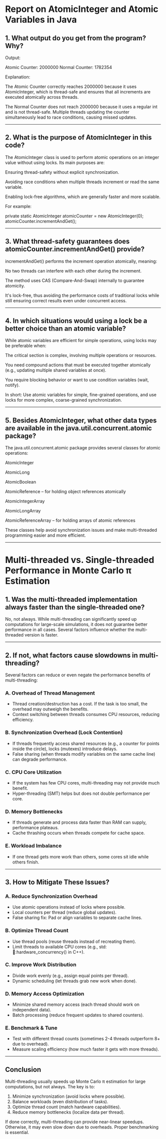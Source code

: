 # Report on AtomicInteger and Atomic Variables in Java

## 1. What output do you get from the program? Why?

Output:

Atomic Counter: 2000000
Normal Counter: 1782354

Explanation:

The Atomic Counter correctly reaches 2000000 because it uses AtomicInteger, which is thread-safe and ensures that all increments are executed atomically across threads.

The Normal Counter does not reach 2000000 because it uses a regular int and is not thread-safe. Multiple threads updating the counter simultaneously lead to race conditions, causing missed updates.



---

## 2. What is the purpose of AtomicInteger in this code?

The AtomicInteger class is used to perform atomic operations on an integer value without using locks. Its main purposes are:

Ensuring thread-safety without explicit synchronization.

Avoiding race conditions when multiple threads increment or read the same variable.

Enabling lock-free algorithms, which are generally faster and more scalable.


For example:

private static AtomicInteger atomicCounter = new AtomicInteger(0);
atomicCounter.incrementAndGet();


---

## 3. What thread-safety guarantees does atomicCounter.incrementAndGet() provide?

incrementAndGet() performs the increment operation atomically, meaning:

No two threads can interfere with each other during the increment.

The method uses CAS (Compare-And-Swap) internally to guarantee atomicity.

It's lock-free, thus avoiding the performance costs of traditional locks while still ensuring correct results even under concurrent access.



---

## 4. In which situations would using a lock be a better choice than an atomic variable?

While atomic variables are efficient for simple operations, using locks may be preferable when:

The critical section is complex, involving multiple operations or resources.

You need compound actions that must be executed together atomically (e.g., updating multiple shared variables at once).

You require blocking behavior or want to use condition variables (wait, notify).


In short: Use atomic variables for simple, fine-grained operations, and use locks for more complex, coarse-grained synchronization.


---

## 5. Besides AtomicInteger, what other data types are available in the java.util.concurrent.atomic package?

The java.util.concurrent.atomic package provides several classes for atomic operations:

AtomicInteger

AtomicLong

AtomicBoolean

AtomicReference<T> – for holding object references atomically

AtomicIntegerArray

AtomicLongArray

AtomicReferenceArray<T> – for holding arrays of atomic references


These classes help avoid synchronization issues and make multi-threaded programming easier and more efficient.

---

# Multi-threaded vs. Single-threaded Performance in Monte Carlo π Estimation

## 1. Was the multi-threaded implementation always faster than the single-threaded one?
No, not always. While multi-threading can significantly speed up computations for large-scale simulations, it does not guarantee better performance in all cases. Several factors influence whether the multi-threaded version is faster.

---

## 2. If not, what factors cause slowdowns in multi-threading?
Several factors can reduce or even negate the performance benefits of multi-threading:

### A. Overhead of Thread Management
- Thread creation/destruction has a cost. If the task is too small, the overhead may outweigh the benefits.
- Context switching between threads consumes CPU resources, reducing efficiency.

### B. Synchronization Overhead (Lock Contention)
- If threads frequently access shared resources (e.g., a counter for points inside the circle), locks (mutexes) introduce delays.
- False sharing (when threads modify variables on the same cache line) can degrade performance.

### C. CPU Core Utilization
- If the system has few CPU cores, multi-threading may not provide much benefit.
- Hyper-threading (SMT) helps but does not double performance per core.

### D. Memory Bottlenecks
- If threads generate and process data faster than RAM can supply, performance plateaus.
- Cache thrashing occurs when threads compete for cache space.

### E. Workload Imbalance
- If one thread gets more work than others, some cores sit idle while others finish.

---

## 3. How to Mitigate These Issues?
### A. Reduce Synchronization Overhead
- Use atomic operations instead of locks where possible.
- Local counters per thread (reduce global updates).
- False sharing fix: Pad or align variables to separate cache lines.

### B. Optimize Thread Count
- Use thread pools (reuse threads instead of recreating them).
- Limit threads to available CPU cores (e.g., std::thread::hardware_concurrency() in C++).

### C. Improve Work Distribution
- Divide work evenly (e.g., assign equal points per thread).
- Dynamic scheduling (let threads grab new work when done).

### D. Memory Access Optimization
- Minimize shared memory access (each thread should work on independent data).
- Batch processing (reduce frequent updates to shared counters).

### E. Benchmark & Tune
- Test with different thread counts (sometimes 2-4 threads outperform 8+ due to overhead).
- Measure scaling efficiency (how much faster it gets with more threads).

---

## Conclusion
Multi-threading usually speeds up Monte Carlo π estimation for large computations, but not always. The key is to:
1. Minimize synchronization (avoid locks where possible).
2. Balance workloads (even distribution of tasks).
3. Optimize thread count (match hardware capabilities).
4. Reduce memory bottlenecks (localize data per thread).

If done correctly, multi-threading can provide near-linear speedups. Otherwise, it may even slow down due to overheads. Proper benchmarking is essential.